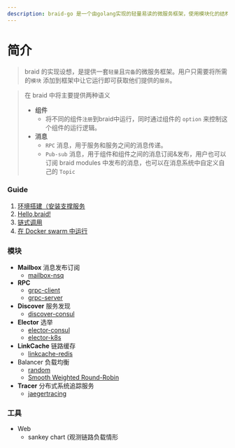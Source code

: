 ```yaml
---
description: braid-go 是一个由golang实现的轻量易读的微服务框架，使用模块化的结构编写，以及提供统一的消息模型。
---
```


# 简介

> braid 的实现设想，是提供一套`轻量`且`完备`的微服务框架。用户只需要将所需的`模块` 添加到框架中让它运行即可获取他们提供的`服务`。

> 在 braid 中将主要提供两种语义
>
> * **组件**
>    * 将不同的组件`注册`到braid中运行，同时通过组件的 `option` 来控制这个组件的运行逻辑。
> * **消息**
>    *  `RPC` 消息，用于服务和服务之间的消息传递。
>    *  `Pub-sub` 消息，用于组件和组件之间的消息订阅&发布，用户也可以订阅 braid modules 中发布的消息，也可以在消息系统中自定义自己的 `Topic`


### Guide
1. [环境搭建（安装支撑服务](../guide/环境搭建.md)
2. [Hello,braid!](../guide/hello_braid.md)
3. [链式调用](../guide/链式调用.md)
4. [在 Docker swarm 中运行](../guide/docker-swarm.md)


### 模块
* **Mailbox** 消息发布订阅 
  * [mailbox-nsq](modules/mailbox-nsq.md)
* **RPC**
  * [grpc-client](modules/grpc-client.md)
  * [grpc-server](modules/grpc-server.md)
* **Discover** 服务发现
  * [discover-consul](modules/discover-consul.md) 
* **Elector** 选举
  * [elector-consul](modules/elector-consul.md) 
  * [elector-k8s](modules/elector-k8s.md) 
* **LinkCache** 链路缓存
  * [linkcache-redis](modules/linkcache-redis.md) 
* Balancer 负载均衡
  * [random](modules/balancer-random.md)
  * [Smooth Weighted Round-Robin](modules/balancer-swrr.md)
* **Tracer** 分布式系统追踪服务
  * [jaegertracing](modules/tracer-jaeger.md) 



### 工具
* Web
  * sankey chart (观测链路负载情形